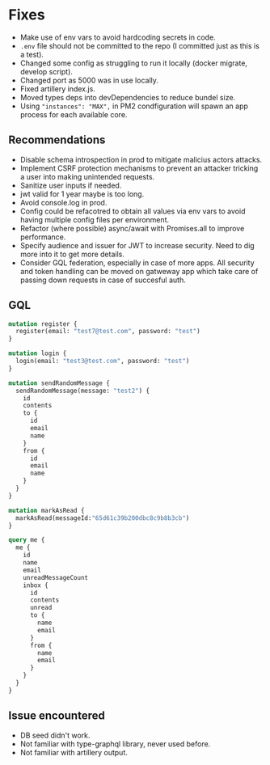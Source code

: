 # Fixes

- Make use of env vars to avoid hardcoding secrets in code.
- `.env` file should not be committed to the repo (I committed just as this is a test).
- Changed some config as struggling to run it locally (docker migrate, develop script).
- Changed port as 5000 was in use locally.
- Fixed artillery index.js.
- Moved types deps into devDependencies to reduce bundel size.
- Using `"instances": "MAX",` in PM2 condfiguration will spawn an app process for each available core.

## Recommendations

- Disable schema introspection in prod to mitigate malicius actors attacks.
- Implement CSRF protection mechanisms to prevent an attacker tricking a user into making unintended requests.
- Sanitize user inputs if needed.
- jwt valid for 1 year maybe is too long.
- Avoid console.log in prod.
- Config could be refacotred to obtain all values via env vars to avoid having multiple config files per environment.
- Refactor (where possible) async/await with Promises.all to improve performance.
- Specify audience and issuer for JWT to increase security. Need to dig more into it to get more details.
- Consider GQL federation, especially in case of more apps. All security and token handling can be moved on gatweway app which take care of passing down requests in case of succesful auth.


## GQL

```graphql
mutation register {
  register(email: "test7@test.com", password: "test")
}

mutation login {
  login(email: "test3@test.com", password: "test")
}

mutation sendRandomMessage {
  sendRandomMessage(message: "test2") {
    id
    contents
    to {
      id
      email
      name
    }
    from {
      id
      email
      name
    }
  }
}

mutation markAsRead {
  markAsRead(messageId:"65d61c39b200dbc8c9b8b3cb")
}

query me {
  me {
    id
    name
    email
    unreadMessageCount
    inbox {
      id
      contents
      unread
      to {
        name
        email
      }
      from {
        name
        email
      }
    }
  }
}
```

## Issue encountered

- DB seed didn't work.
- Not familiar with type-graphql library, never used before.
- Not familiar with artillery output.
